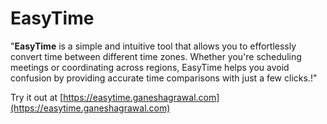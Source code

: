 # EasyTime

"**EasyTime** is a simple and intuitive tool that allows you to effortlessly convert time between different time zones. Whether you're scheduling meetings or coordinating across regions, EasyTime helps you avoid confusion by providing accurate time comparisons with just a few clicks.!"

Try it out at [https://easytime.ganeshagrawal.com](https://easytime.ganeshagrawal.com)
